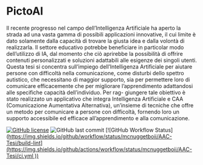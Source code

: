 # PictoAI
Il recente progresso nel campo dell’Intelligenza Artificiale ha aperto la strada ad
una vasta gamma di possibili applicazioni innovative, il cui limite è dato
solamente dalla capacità di trovare la giusta idea e dalla volontà di realizzarla.
Il settore educativo potrebbe beneficiare in particolar modo dell’utilizzo di IA,
dal momento che ciò aprirebbe la possibilità di offrire contenuti personalizzati
e soluzioni adattabili alle esigenze dei singoli utenti. Questa tesi si concentra
sull’impiego dell’Intelligenza Artificiale per aiutare persone con difficoltà nella
comunicazione, come disturbi dello spettro autistico, che necessitano di maggior
supporto, sia per permettere loro di comunicare efficacemente che per migliorare
l’apprendimento adattandosi alle specifiche capacità dell’individuo. Per rag-
giungere tale obiettivo è stato realizzato un applicativo che integra Intelligenza
Artificiale e CAA (Comunicazione Aumentativa Alternativa), un’insieme di
tecniche che offre un metodo per comunicare a persone con difficoltà, fornendo
loro un supporto accessibile ed efficace all’apprendimento e alla comunicazione.

[![GitHub license](https://img.shields.io/github/license/mcnuggetboii/AAC-Tesi)](https://github.com/mcnuggetboii/AAC-Tesi/blob/main/LICENSE)
![GitHub last commit](https://img.shields.io/github/last-commit/mcnuggetboii/AAC-Tesi)
[![GitHub Workflow Status]([https://img.shields.io/github/workflow/status/mcnuggetboii/AAC-Tesi/build-lint](https://img.shields.io/github/actions/workflow/status/mcnuggetboii/AAC-Tesi/ci.yml
))
](https://img.shields.io/github/actions/workflow/status/mcnuggetboii/AAC-Tesi/ci.yml
)
